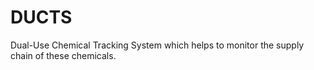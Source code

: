 # DUCTS
Dual-Use Chemical Tracking System which helps to monitor the supply chain of these chemicals.
